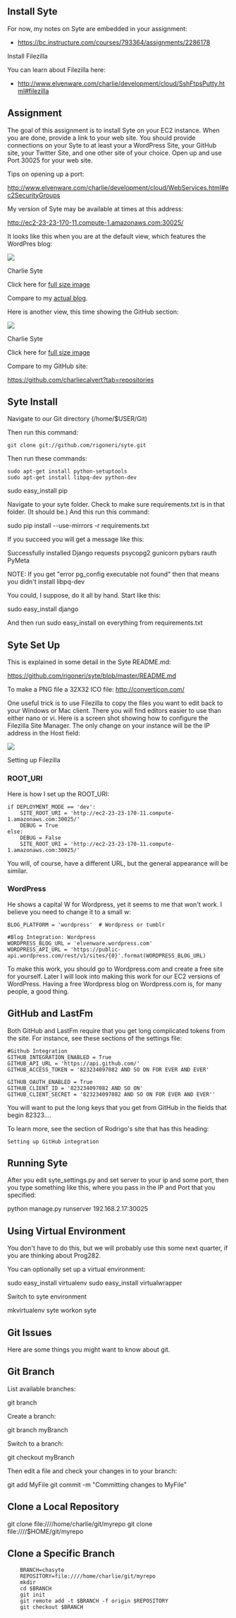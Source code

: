 Install Syte
------------

For now, my notes on Syte are embedded in your assignment:

-   <https://bc.instructure.com/courses/793364/assignments/2286178>

Install Filezilla

You can learn about Filezilla here:

-   <http://www.elvenware.com/charlie/development/cloud/SshFtpsPutty.html#filezilla>


Assignment
----------

The goal of this assignment is to install Syte on your EC2 instance. When you
are done, provide a link to your web site. You should provide connections on
your Syte to at least your a WordPress Site, your GitHub site, your Twitter
Site, and one other site of your choice. Open up and use Port 30025 for your web
site.

Tips on opening up a port:

<http://www.elvenware.com/charlie/development/cloud/WebServices.html#ec2SecurityGroups>

My version of Syte may be available at times at this address:

<http://ec2-23-23-170-11.compute-1.amazonaws.com:30025/>

It looks like this when you are at the default view, which features the WordPres
blog:

![](<http://www.elvenware.com/charlie/development/cloud/images/Syte01Small.png>)

Charlie Syte

Click here for [full size image][1]

[1]: <http://www.elvenware.com/charlie/development/cloud/images/Syte01.png>

Compare to my [actual blog][2].

[2]: <http://elvenware.wordpress.com/>

Here is another view, this time showing the GitHub section:

![](<http://www.elvenware.com/charlie/development/cloud/images/Syte02Small.png>)

Charlie Syte

Click here for [full size image][3]

[3]: <http://www.elvenware.com/charlie/development/cloud/images/Syte02.png>

Compare to my GitHub site:

<https://github.com/charliecalvert?tab=repositories>

Syte Install
------------

Navigate to our Git directory (/home/\$USER/Git)

Then run this command:

~~~~~~~~~~~~~~~~~~~~~~~~~~~~~~~~~~~~~~~~~~~~~~~~~~~~~~~~~~~~~~~~~~~~~~~~~~~~~~~~
git clone git://github.com/rigoneri/syte.git
~~~~~~~~~~~~~~~~~~~~~~~~~~~~~~~~~~~~~~~~~~~~~~~~~~~~~~~~~~~~~~~~~~~~~~~~~~~~~~~~

Then run these commands:

~~~~~~~~~~~~~~~~~~~~~~~~~~~~~~~~~~~~~~~~~~~~~~~~~~~~~~~~~~~~~~~~~~~~~~~~~~~~~~~~
sudo apt-get install python-setuptools
sudo apt-get install libpq-dev python-dev
~~~~~~~~~~~~~~~~~~~~~~~~~~~~~~~~~~~~~~~~~~~~~~~~~~~~~~~~~~~~~~~~~~~~~~~~~~~~~~~~

sudo easy_install pip

Navigate to your syte folder. Check to make sure requirements.txt is in that
folder. (It should be.) And this run this command:

sudo pip install --use-mirrors -r requirements.txt

If you succeed you will get a message like this:

Successfully installed Django requests psycopg2 gunicorn pybars rauth PyMeta

NOTE: If you get "error pg_config executable not found" then that means you
didn't install libpq-dev

You could, I suppose, do it all by hand. Start like this:

sudo easy_install django

And then run sudo easy_install on everything from requirements.txt

Syte Set Up
-----------

This is explained in some detail in the Syte README.md:

<https://github.com/rigoneri/syte/blob/master/README.md>

To make a PNG file a 32X32 ICO file: http://converticon.com/

One useful trick is to use Filezilla to copy the files you want to edit back to
your Windows or Mac client. There you will find editors easier to use than
either nano or vi. Here is a screen shot showing how to configure the Filezilla
Site Manager. The only change on your instance will be the IP address in the
Host field:

![](<http://www.elvenware.com/charlie/development/cloud/images/Filezilla00.png>)

Setting up Filezilla

### ROOT_URI

Here is how I set up the ROOT_URI:

~~~~~~~~~~~~~~~~~~~~~~~~~~~~~~~~~~~~~~~~~~~~~~~~~~~~~~~~~~~~~~~~~~~~~~~~~~~~~~~~
if DEPLOYMENT_MODE == 'dev':
    SITE_ROOT_URI = 'http://ec2-23-23-170-11.compute-1.amazonaws.com:30025/'
    DEBUG = True
else:
    DEBUG = False
    SITE_ROOT_URI = 'http://ec2-23-23-170-11.compute-1.amazonaws.com:30025/'
~~~~~~~~~~~~~~~~~~~~~~~~~~~~~~~~~~~~~~~~~~~~~~~~~~~~~~~~~~~~~~~~~~~~~~~~~~~~~~~~

You will, of course, have a different URL, but the general appearance will be
similar.

### WordPress

He shows a capital W for Wordpress, yet it seems to me that won't work. I
believe you need to change it to a small w:

~~~~~~~~~~~~~~~~~~~~~~~~~~~~~~~~~~~~~~~~~~~~~~~~~~~~~~~~~~~~~~~~~~~~~~~~~~~~~~~~
BLOG_PLATFORM = 'wordpress'  # Wordpress or tumblr

#Blog Integration: Wordpress
WORDPRESS_BLOG_URL = 'elvenware.wordpress.com'
WORDPRESS_API_URL = 'https://public-api.wordpress.com/rest/v1/sites/{0}'.format(WORDPRESS_BLOG_URL)
~~~~~~~~~~~~~~~~~~~~~~~~~~~~~~~~~~~~~~~~~~~~~~~~~~~~~~~~~~~~~~~~~~~~~~~~~~~~~~~~

To make this work, you should go to Wordpress.com and create a free site for
yourself. Later I will look into making this work for our EC2 versions of
WordPress. Having a free Wordpress blog on Wordpress.com is, for many people, a
good thing.

GitHub and LastFm
-----------------

Both GitHub and LastFm require that you get long complicated tokens from the
site. For instance, see these sections of the settings file:

~~~~~~~~~~~~~~~~~~~~~~~~~~~~~~~~~~~~~~~~~~~~~~~~~~~~~~~~~~~~~~~~~~~~~~~~~~~~~~~~
#Github Integration
GITHUB_INTEGRATION_ENABLED = True
GITHUB_API_URL = 'https://api.github.com/'
GITHUB_ACCESS_TOKEN = '823234097082 AND SO ON FOR EVER AND EVER'

GITHUB_OAUTH_ENABLED = True
GITHUB_CLIENT_ID = '823234097082 AND SO ON'
GITHUB_CLIENT_SECRET = '823234097082 AND SO ON FOR EVER AND EVER''
~~~~~~~~~~~~~~~~~~~~~~~~~~~~~~~~~~~~~~~~~~~~~~~~~~~~~~~~~~~~~~~~~~~~~~~~~~~~~~~~

You will want to put the long keys that you get from GitHub in the fields that
begin 82323....

To learn more, see the section of Rodrigo's site that has this heading:

~~~~~~~~~~~~~~~~~~~~~~~~~~~~~~~~~~~~~~~~~~~~~~~~~~~~~~~~~~~~~~~~~~~~~~~~~~~~~~~~
Setting up GitHub integration
~~~~~~~~~~~~~~~~~~~~~~~~~~~~~~~~~~~~~~~~~~~~~~~~~~~~~~~~~~~~~~~~~~~~~~~~~~~~~~~~

Running Syte
------------

After you edit syte_settings.py and set server to your ip and some port, then
you type something like this, where you pass in the IP and Port that you
specified:

python manage.py runserver 192.168.2.17:30025

Using Virtual Environment
-------------------------

You don't have to do this, but we will probably use this some next quarter, if
you are thinking about Prog282.

You can optionally set up a virtual environment:

sudo easy_install virtualenv sudo easy_install virtualwrapper

Switch to syte environment

mkvirtualenv syte workon syte

Git Issues
----------

Here are some things you might want to know about git.

Git Branch
----------

List available branches:

git branch

Create a branch:

git branch myBranch

Switch to a branch:

git checkout myBranch

Then edit a file and check your changes in to your branch:

git add MyFile git commit -m "Committing changes to MyFile"

Clone a Local Repository
------------------------

git clone file:////home/charlie/git/myrepo git clone file:////\$HOME/git/myrepo

Clone a Specific Branch
-----------------------

~~~~~~~~~~~~~~~~~~~~~~~~~~~~~~~~~~~~~~~~~~~~~~~~~~~~~~~~~~~~~~~~~~~~~~~~~~~~~~~~
    BRANCH=chasyte
    REPOSITORY=file:////home/charlie/git/myrepo
    mkdir 
    cd $BRANCH
    git init
    git remote add -t $BRANCH -f origin $REPOSITORY
    git checkout $BRANCH
~~~~~~~~~~~~~~~~~~~~~~~~~~~~~~~~~~~~~~~~~~~~~~~~~~~~~~~~~~~~~~~~~~~~~~~~~~~~~~~~

